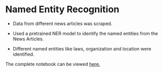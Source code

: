 # Named Entity Recognition 

- Data from different news articles was scraped.

- Used a pretrained NER model to identify the named entities from the News Articles.

- Different named entities like laws, organization and location were identified.

The complete notebook can be viewed [here.](https://nbviewer.org/github/awinml/risk_news_ner/blob/main/ner_modelling_risk.ipynb)
